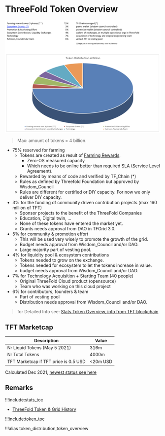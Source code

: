# ThreeFold Token Overview

![](img/token_overview_april11.jpg)

> Max: amount of tokens = 4 billion.

- 75% reserved for farming
  - Tokens are created as result of [Farming Rewards](farming_reward).
    - Zero-OS measured capacity
    - Which needs to be online better than required SLA (Service Level Agreement).
  - Rewarded by means of code and verified by TF_Chain (\*)
  - Rules as defined by Threefold Foundation but approved by Wisdom_Council
  - Rules are different for certified or DIY capacity. For now we only deliver DIY capacity.
- 3% for the funding of community driven contribution projects (max 160 million of TFT)
  - Sponsor projects to the benefit of the ThreeFold Companies
  - Education, Digital twin, ...
  - None of these tokens have entered the market yet.
  - Grants needs approval from DAO in TFGrid 3.0.
- 5% for community & promotion effort
  - This will be used very wisely to promote the growth of the grid.
  - Budget needs approval from Wisdom_Council and/or DAO.
  - Large majority part of vesting pool.
- 4% for liquidity pool & ecosystem contributions
  - Tokens needed to grow on the exchange.
  - Tokens needed for ecosystem to let the tokens increase in value.
  - budget needs approval from Wisdom_Council and/or DAO.
- 7% for Technology Acquisition + Starting Team (40 people)
  - Original ThreeFold Cloud product (opensource)
  - Team who was working on this cloud project
- 6% for contributors, founders & team
  - Part of vesting pool
  - Distribution needs approval from Wisdom_Council and/or DAO.

> for Detailed Info see: [Stats Token Overview, info from TFT blockchain](stats_token_overview)

## TFT Marketcap

| Description                            | Value     |
| -------------------------------------- | --------- |
| Nr Liquid Tokens (May 5 2021)          | 316m      |
| Nr Total Tokens                        | 4000m     |
| TFT Marketcap if TFT price is 0.5 USD | <20m USD   |

Calculated Dec 2021, [newest status see here](stats_token_overview)


<!-- > Less than 7% will be liquid at [ThreeFold 3.0 Launch](threefold3_launch). -->

## Remarks

!!!include:stats_toc
- [ThreeFold Token & Grid History](threefold_history)

!!!include:token_toc

!!!alias token_distribution,token_overview